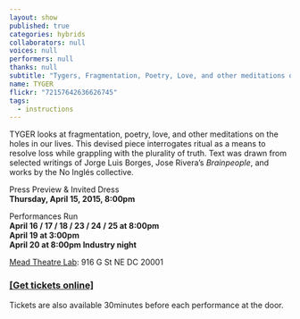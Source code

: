 ```yaml
---
layout: show
published: true
categories: hybrids
collaborators: null
voices: null
performers: null
thanks: null
subtitle: "Tygers, Fragmentation, Poetry, Love, and other meditations on the holes in our lives"
name: TYGER
flickr: "72157642636626745"
tags: 
  - instructions
---
```


TYGER looks at fragmentation, poetry, love, and other meditations on the holes in our lives. This devised piece interrogates ritual as a means to resolve loss while grappling with the plurality of truth. Text was drawn from selected writings of Jorge Luis Borges, Jose Rivera’s _Brainpeople_, and works by the No Inglés collective.

Press Preview & Invited Dress
<br> **Thursday, April 15, 2015, 8:00pm**

Performances Run 
<br> **April 16 / 17 / 18 / 23 / 24 / 25 at 8:00pm** 
<br> **April 19 at 3:00pm** 
<br> **April 20 at 8:00pm Industry night** 

 [Mead Theatre Lab](http://www.culturaldc.org/performing-arts/mead-theatre-lab-program/): 916 G St NE DC 20001

### [[Get tickets online]](https://web.ovationtix.com/trs/pr/944558)

Tickets are also available 30minutes before each performance at the door.